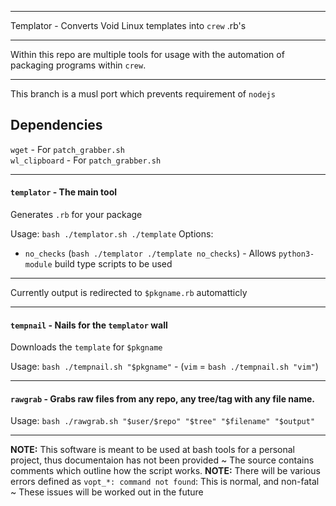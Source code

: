 ***
Templator - Converts Void Linux templates into `crew` .rb's
***
Within this repo are multiple tools for usage with the automation of packaging programs within `crew`.
***
This branch is a musl port which prevents requirement of `nodejs`

## Dependencies
`wget` - For `patch_grabber.sh`\
`wl_clipboard` - For `patch_grabber.sh`
*** 

#### `templator` - The main tool
Generates `.rb` for your package

Usage: `bash ./templator.sh ./template`
Options:
- `no_checks` (`bash ./templator ./template no_checks`) - Allows `python3-module` build type scripts to be used
***
Currently output is redirected to `$pkgname.rb` automatticly 
***
#### `tempnail` - Nails for the `templator` wall
Downloads the `template` for `$pkgname`

Usage: `bash ./tempnail.sh "$pkgname"` - (`vim` = `bash ./tempnail.sh "vim"`)
***
#### `rawgrab` - Grabs raw files from any repo, any tree/tag with any file name.
Usage: `bash ./rawgrab.sh "$user/$repo" "$tree" "$filename" "$output"`
***
**NOTE:** This software is meant to be used at bash tools for a personal project, thus documentaion has not been provided ~ The source contains comments which outline how the script works.
**NOTE:** There will be various errors defined as `vopt_*: command not found`: This is normal, and non-fatal ~ These issues will be worked out in the future
